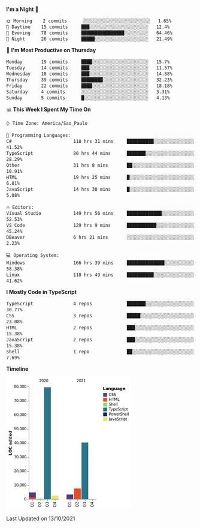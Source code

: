 <!--START_SECTION:waka-->
**I'm a Night 🦉** 

```text
🌞 Morning    2 commits      ░░░░░░░░░░░░░░░░░░░░░░░░░   1.65% 
🌆 Daytime    15 commits     ███░░░░░░░░░░░░░░░░░░░░░░   12.4% 
🌃 Evening    78 commits     ████████████████░░░░░░░░░   64.46% 
🌙 Night      26 commits     █████░░░░░░░░░░░░░░░░░░░░   21.49%

```
📅 **I'm Most Productive on Thursday** 

```text
Monday       19 commits     ████░░░░░░░░░░░░░░░░░░░░░   15.7% 
Tuesday      14 commits     ███░░░░░░░░░░░░░░░░░░░░░░   11.57% 
Wednesday    18 commits     ███░░░░░░░░░░░░░░░░░░░░░░   14.88% 
Thursday     39 commits     ████████░░░░░░░░░░░░░░░░░   32.23% 
Friday       22 commits     ████░░░░░░░░░░░░░░░░░░░░░   18.18% 
Saturday     4 commits      ░░░░░░░░░░░░░░░░░░░░░░░░░   3.31% 
Sunday       5 commits      █░░░░░░░░░░░░░░░░░░░░░░░░   4.13%

```


📊 **This Week I Spent My Time On** 

```text
⌚︎ Time Zone: America/Sao_Paulo

💬 Programming Languages: 
C#                       118 hrs 31 mins     ██████████░░░░░░░░░░░░░░░   41.52% 
TypeScript               80 hrs 44 mins      ███████░░░░░░░░░░░░░░░░░░   28.29% 
Other                    31 hrs 8 mins       ██░░░░░░░░░░░░░░░░░░░░░░░   10.91% 
HTML                     19 hrs 25 mins      █░░░░░░░░░░░░░░░░░░░░░░░░   6.81% 
JavaScript               14 hrs 30 mins      █░░░░░░░░░░░░░░░░░░░░░░░░   5.08%

🔥 Editors: 
Visual Studio            149 hrs 56 mins     █████████████░░░░░░░░░░░░   52.53% 
VS Code                  129 hrs 9 mins      ███████████░░░░░░░░░░░░░░   45.24% 
DBeaver                  6 hrs 21 mins       ░░░░░░░░░░░░░░░░░░░░░░░░░   2.23%

💻 Operating System: 
Windows                  166 hrs 39 mins     ██████████████░░░░░░░░░░░   58.38% 
Linux                    118 hrs 49 mins     ██████████░░░░░░░░░░░░░░░   41.62%

```

**I Mostly Code in TypeScript** 

```text
TypeScript               4 repos             ███████░░░░░░░░░░░░░░░░░░   30.77% 
CSS                      3 repos             █████░░░░░░░░░░░░░░░░░░░░   23.08% 
HTML                     2 repos             ███░░░░░░░░░░░░░░░░░░░░░░   15.38% 
JavaScript               2 repos             ███░░░░░░░░░░░░░░░░░░░░░░   15.38% 
Shell                    1 repo              ██░░░░░░░░░░░░░░░░░░░░░░░   7.69%

```


**Timeline**

![Chart not found](https://raw.githubusercontent.com/jonhoffmam/jonhoffmam/master/charts/bar_graph.png) 


 Last Updated on 13/10/2021
<!--END_SECTION:waka-->
